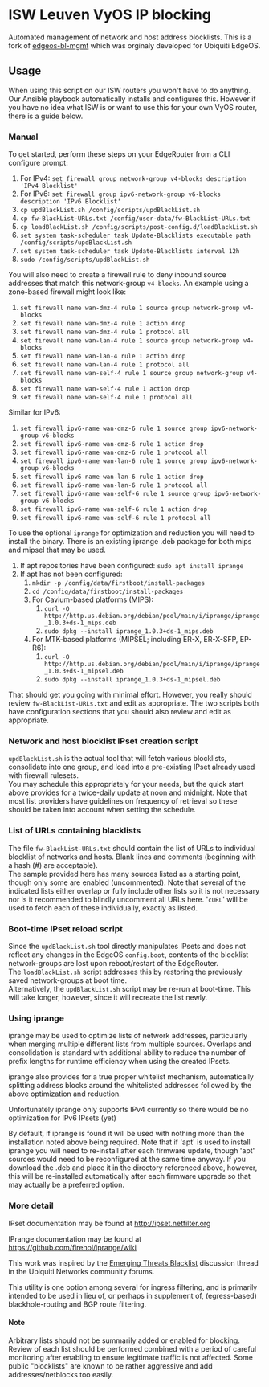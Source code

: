 # ISW Leuven VyOS IP blocking

Automated management of network and host address blocklists. This is a fork of [edgeos-bl-mgmt](https://github.com/WaterByWind/edgeos-bl-mgmt) which was orginaly developed for Ubiquiti EdgeOS.

## Usage

When using this script on our ISW routers you won't have to do anything. Our Ansible playbook automatically installs and configures this.
However if you have no idea what ISW is or want to use this for your own VyOS router, there is a guide below.

### Manual

To get started, perform these steps on your EdgeRouter from a CLI configure prompt:  
1. For IPv4:  `set firewall group network-group v4-blocks description 'IPv4 Blocklist'`  
2. For IPv6:  `set firewall group ipv6-network-group v6-blocks description 'IPv6 Blocklist'`  
3. `cp updBlackList.sh /config/scripts/updBlackList.sh`  
4. `cp fw-BlackList-URLs.txt /config/user-data/fw-BlackList-URLs.txt`  
5. `cp loadBlackList.sh /config/scripts/post-config.d/loadBlackList.sh`  
6. `set system task-scheduler task Update-Blacklists executable path /config/scripts/updBlackList.sh`  
7. `set system task-scheduler task Update-Blacklists interval 12h`  
8. `sudo /config/scripts/updBlackList.sh`  

You will also need to create a firewall rule to deny inbound source addresses
that match this network-group `v4-blocks`.  An example using
a zone-based firewall might look like:  
1. `set firewall name wan-dmz-4 rule 1 source group network-group v4-blocks`  
2. `set firewall name wan-dmz-4 rule 1 action drop`
3. `set firewall name wan-dmz-4 rule 1 protocol all`
4. `set firewall name wan-lan-4 rule 1 source group network-group v4-blocks`  
5. `set firewall name wan-lan-4 rule 1 action drop`  
6. `set firewall name wan-lan-4 rule 1 protocol all`  
7. `set firewall name wan-self-4 rule 1 source group network-group v4-blocks`  
8. `set firewall name wan-self-4 rule 1 action drop`  
9. `set firewall name wan-self-4 rule 1 protocol all`  

Similar for IPv6:
1. `set firewall ipv6-name wan-dmz-6 rule 1 source group ipv6-network-group v6-blocks`  
2. `set firewall ipv6-name wan-dmz-6 rule 1 action drop`  
3. `set firewall ipv6-name wan-dmz-6 rule 1 protocol all`  
4. `set firewall ipv6-name wan-lan-6 rule 1 source group ipv6-network-group v6-blocks`  
5. `set firewall ipv6-name wan-lan-6 rule 1 action drop`  
6. `set firewall ipv6-name wan-lan-6 rule 1 protocol all`  
7. `set firewall ipv6-name wan-self-6 rule 1 source group ipv6-network-group v6-blocks`  
8. `set firewall ipv6-name wan-self-6 rule 1 action drop`  
9. `set firewall ipv6-name wan-self-6 rule 1 protocol all`  

To use the optional `iprange` for optimization and reduction you will need to install the
binary.  There is an existing iprange .deb package for both mips and mipsel that
may be used.
1.  If apt repositories have been configured:  `sudo apt install iprange`
2.  If apt has not been configured:
    1.  `mkdir -p /config/data/firstboot/install-packages`
    2.  `cd /config/data/firstboot/install-packages`
    3.  For Cavium-based platforms (MIPS):
        1.  `curl -O http://http.us.debian.org/debian/pool/main/i/iprange/iprange_1.0.3+ds-1_mips.deb`
        2.  `sudo dpkg --install iprange_1.0.3+ds-1_mips.deb`
    4.  For MTK-based platforms (MIPSEL; including ER-X, ER-X-SFP, EP-R6):
        1.  `curl -O http://http.us.debian.org/debian/pool/main/i/iprange/iprange_1.0.3+ds-1_mipsel.deb`
        2.  `sudo dpkg --install iprange_1.0.3+ds-1_mipsel.deb`

That should get you going with minimal effort.  However, you really should
review `fw-BlackList-URLs.txt` and edit as appropriate.  The two scripts
both have configuration sections that you should also review and edit as
appropriate.


### Network and host blocklist IPset creation script
`updBlackList.sh` is the actual tool that will fetch various blocklists,
consolidate into one group, and load into a pre-existing IPset already used
with firewall rulesets.  
You may schedule this appropriately for your needs, but the quick start above
provides for a twice-daily update at noon and midnight.  Note that most list
providers have guidelines on frequency of retrieval so these should be taken
into account when setting the schedule.


### List of URLs containing blacklists
The file `fw-BlackList-URLs.txt` should contain the list of URLs to
individual blocklist of networks and hosts.  Blank lines and comments
(beginning with a hash (#) are acceptable).  
The sample provided here has many sources listed as a starting point,
though only some are enabled (uncommented).  Note that several of the indicated
lists either overlap or fully include other lists so it is not necessary nor is
it recommended to blindly uncomment all URLs here.
'`cURL`' will be used to fetch each of these individually, exactly as listed.


### Boot-time IPset reload script
Since the `updBlackList.sh` tool directly manipulates IPsets and does
not reflect any changes in the EdgeOS `config.boot`, contents of the
blocklist network-groups are lost upon reboot/restart of the EdgeRouter.  
The `loadBlackList.sh` script addresses this by restoring the previously
saved network-groups at boot time.  
Alternatively, the `updBlackList.sh` script may be re-run at boot-time.
This will take longer, however, since it will recreate the list newly.


### Using iprange
iprange may be used to optimize lists of network addresses, particularly when
merging multiple different lists from multiple sources.  Overlaps and consolidation
is standard with additional ability to reduce the number of prefix lengths for runtime
efficiency when using the created IPsets.

iprange also provides for a true proper whitelist mechanism, automatically splitting
address blocks around the whitelisted addresses followed by the above optimization
and reduction.

Unfortunately iprange only supports IPv4 currently so there would be no optimization
for IPv6 IPsets (yet)

By default, if iprange is found it will be used with nothing more than the installation
noted above being required.  Note that if 'apt' is used to install iprange you will
need to re-install after each firmware update, though 'apt' sources would need to be
reconfigured at the same time anyway.  If you download the .deb and place it in the directory
referenced above, however, this will be re-installed automatically after each firmware
upgrade so that may actually be a preferred option.


### More detail
IPset documentation may be found at http://ipset.netfilter.org

IPrange documentation may be found at https://github.com/firehol/iprange/wiki

This work was inspired by the
[Emerging Threats Blacklist](https://community.ubnt.com/t5/EdgeMAX/Emerging-Threats-Blacklist/td-p/645375)
discussion thread in the Ubiquiti Networks community forums.

This utility is one option among several for ingress filtering, and is primarily
intended to be used in lieu of, or perhaps in supplement of, (egress-based)
blackhole-routing and BGP route filtering.

#### Note
Arbitrary lists should not be summarily added or enabled for blocking.
Review of each list should be performed combined with a period of careful monitoring after
enabling to ensure legitimate traffic is not affected.  Some public "blocklists"
are known to be rather aggressive and add addresses/netblocks too easily.
